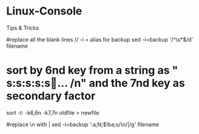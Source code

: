 # Linux-Console
Tips &amp; Tricks

#replace all the blank lines // -i = alias for backup
sed -i=backup '/^\s*$/d' filename 

# sort by 6nd key from a string as " s:s:s:s:s:key:... /n" and the 7nd key as secondary factor
sort -t\: -k6,6n -k7,7n oldfile > newfile 


#replace \n with |
sed -i=backup ':a;N;$!ba;s/\n/|/g' filename 
